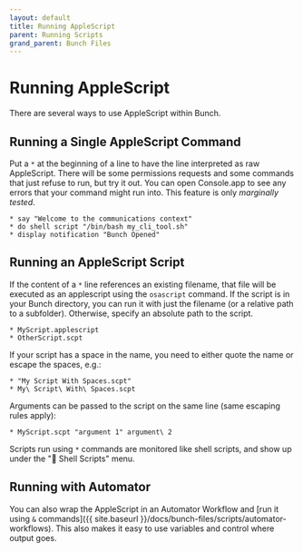 ```yaml
---
layout: default
title: Running AppleScript
parent: Running Scripts
grand_parent: Bunch Files
---
```

# Running AppleScript

There are several ways to use AppleScript within Bunch.

## Running a Single AppleScript Command

Put a `*` at the beginning of a line to have the line interpreted as raw AppleScript. There will be some permissions requests and some commands that just refuse to run, but try it out. You can open Console.app to see any errors that your command might run into. This feature is only *marginally tested*.

    * say "Welcome to the communications context"
    * do shell script "/bin/bash my_cli_tool.sh" 
    * display notification "Bunch Opened"

## Running an AppleScript Script

If the content of a `*` line references an existing filename, that file will be executed as an applescript using the `osascript` command. If the script is in your Bunch directory, you can run it with just the filename (or a relative path to a subfolder). Otherwise, specify an absolute path to the script.

    * MyScript.applescript
    * OtherScript.scpt

If your script has a space in the name, you need to either quote the name or escape the spaces, e.g.:

    * "My Script With Spaces.scpt"
    * My\ Script\ With\ Spaces.scpt

Arguments can be passed to the script on the same line (same escaping rules apply):

    * MyScript.scpt "argument 1" argument\ 2

Scripts run using `*` commands are monitored like shell scripts, and show up under the "🔴 Shell Scripts" menu.

## Running with Automator

You can also wrap the AppleScript in an Automator Workflow and [run it using `&` commands]({{ site.baseurl }}/docs/bunch-files/scripts/automator-workflows). This also makes it easy to use variables and control where output goes.
